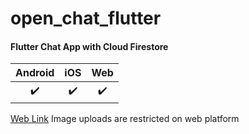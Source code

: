 # open_chat_flutter

#### Flutter Chat App with Cloud Firestore

| Android | iOS |  Web |
| :-----: | :-: |  :-: |
|   ✔️    | ✔️  | ✔️  |

[Web Link](https://sh-chat-bdb7f.web.app/) Image uploads are restricted on web platform

